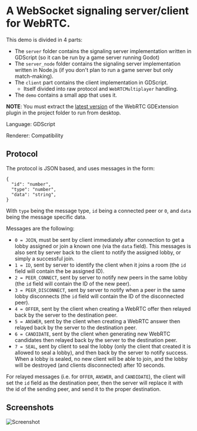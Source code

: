 # A WebSocket signaling server/client for WebRTC.

This demo is divided in 4 parts:

- The `server` folder contains the signaling server implementation written in GDScript (so it can be run by a game server running Godot)
- The `server_node` folder contains the signaling server implementation written in Node.js (if you don't plan to run a game server but only match-making).
- The `client` part contains the client implementation in GDScript.
  - Itself divided into raw protocol and `WebRTCMultiplayer` handling.
- The `demo` contains a small app that uses it.

**NOTE**: You must extract the [latest version](https://github.com/godotengine/webrtc-native/releases) of the WebRTC GDExtension plugin in the project folder to run from desktop.

Language: GDScript

Renderer: Compatibility

## Protocol

The protocol is JSON based, and uses messages in the form:

```
{
  "id": "number",
  "type": "number",
  "data": "string",
}
```

With `type` being the message type, `id` being a connected peer or `0`, and `data` being the message specific data.

Messages are the following:

- `0 = JOIN`, must be sent by client immediately after connection to get a lobby assigned or join a known one (via the `data` field).
  This messages is also sent by server back to the client to notify the assigned lobby, or simply a successful join.
- `1 = ID`, sent by server to identify the client when it joins a room (the `id` field will contain the be assigned ID).
- `2 = PEER_CONNECT`, sent by server to notify new peers in the same lobby (the `id` field will contain the ID of the new peer).
- `3 = PEER_DISCONNECT`, sent by server to notify when a peer in the same lobby disconnects (the `id` field will contain the ID of the disconnected peer).
- `4 = OFFER`, sent by the client when creating a WebRTC offer then relayed back by the server to the destination peer.
- `5 = ANSWER`, sent by the client when creating a WebRTC answer then relayed back by the server to the destination peer.
- `6 = CANDIDATE`, sent by the client when generating new WebRTC candidates then relayed back by the server to the destination peer.
- `7 = SEAL`, sent by client to seal the lobby (only the client that created it is allowed to seal a lobby), and then back by the server to notify success.
  When a lobby is sealed, no new client will be able to join, and the lobby will be destroyed (and clients disconnected) after 10 seconds.

For relayed messages (i.e. for `OFFER`, `ANSWER`, and `CANDIDATE`), the client will set the `id` field as the destination peer, then the server will replace it with the id of the sending peer, and send it to the proper destination.

## Screenshots

![Screenshot](screenshots/screenshot.png)
